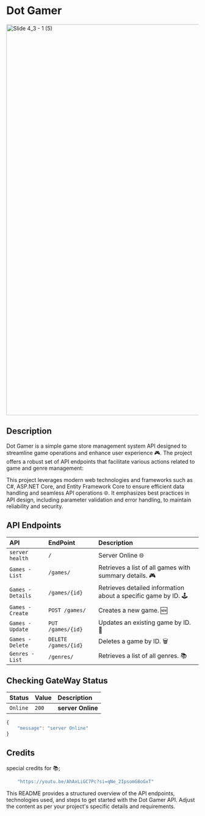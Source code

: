 
# Dot Gamer

<img width="1024" alt="Slide 4_3 - 1 (5)" src="https://github.com/moshdev2213/dotnet_gamestore/assets/103739510/1c3fd569-ed2b-4460-a04c-0f95ee0768da">


## Description

Dot Gamer is a simple game store management system API designed to streamline game operations and enhance user experience 🎮. The project offers a robust set of API endpoints that facilitate various actions related to game and genre management:

This project leverages modern web technologies and frameworks such as C#, ASP.NET Core, and Entity Framework Core to ensure efficient data handling and seamless API operations 🌐. It emphasizes best practices in API design, including parameter validation and error handling, to maintain reliability and security.


## API Endpoints

| API                 | EndPoint           | Description                                                |
| :------------------ | :----------------- | :--------------------------------------------------------- |
| `server health`     | `/`                | Server Online 🌐       |
| `Games - List`      | `/games/`          | Retrieves a list of all games with summary details. 🎮       |
| `Games - Details`   | `/games/{id}`      | Retrieves detailed information about a specific game by ID. 🕹️ |
| `Games - Create`    | `POST /games/`     | Creates a new game. 🆕                                      |
| `Games - Update`    | `PUT /games/{id}`  | Updates an existing game by ID. 🔄                          |
| `Games - Delete`    | `DELETE /games/{id}`| Deletes a game by ID. 🗑️                                   |
| `Genres - List`     | `/genres/`         | Retrieves a list of all genres. 📚                          |



## Checking GateWay Status

| Status | Value     | Description                |
| :-------- | :------- | :------------------------- |
| `Online` | `200` | **server Online** |

```javascript
{
    "message": "server Online"
}
```

## Credits

special credits for 📚;

```javascript
    "https://youtu.be/AhAxLiGC7Pc?si=qNe_2IpsomG8oGxT"
```

This README provides a structured overview of the API endpoints, technologies used, and steps to get started with the Dot Gamer API. Adjust the content as per your project's specific details and requirements.